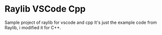 # Raylib VSCode Cpp
Sample project of raylib for vscode and cpp
It's just the example code from Raylib, i modified it for C++.
